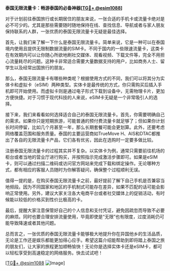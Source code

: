 **泰国无限流量卡：畅游泰国的必备神器[[TG💪+ @esim1088](https://t.me/s/esim1088)]**

对于计划前往泰国旅行或长期居住的朋友来说，一张合适的手机卡或流量卡绝对是必不可少的。尤其是那些需要随时随地保持在线、查找信息、导航或者与家人朋友保持联系的人群，一张优质的泰国无限流量卡无疑是最佳选择。

首先，让我们来了解一下什么是泰国无限流量卡。简单来说，它是一种可以在泰国境内使用且提供无限制数据流量的SIM卡。不同于国内的一些限速流量卡，这类卡在有效期内可以让你随心所欲地刷社交媒体、观看视频、下载文件等，完全不用担心流量耗尽的问题。这种卡非常适合需要大量数据支持的用户，比如商务人士、留学生以及经常出国旅行的朋友。

那么，泰国无限流量卡有哪些种类呢？根据使用方式的不同，我们可以将其分为实体卡和虚拟卡（eSIM）两种类型。实体卡是最传统的方式，你只需购买后插入手机即可开始使用。而虚拟卡则是通过电子形式下载到设备中，无需物理卡片，更加方便快捷。对于习惯于现代科技的人来说，eSIM卡无疑是一个非常吸引人的选择。

接下来，我们来看看如何选择适合自己的泰国无限流量卡。首先，你需要明确自己的需求。如果你只是短期旅游，可能普通的预付费流量卡就足够了；但如果你计划长时间停留，比如几个月甚至一年，那么长期套餐可能会更划算。此外，还要考虑网络覆盖范围和服务质量。泰国的主要运营商如TrueMove H、AIS和DTAC都推出了各自的无限流量卡产品，它们各有优劣，因此在选购时一定要多做比较。

注册泰国无限流量卡的过程其实并不复杂。以实体卡为例，通常只需要前往机场的柜台或者当地的营业厅进行购买，并按照指示完成激活步骤即可。如果是eSIM卡，则可以通过扫描二维码或访问官方网站来完成下载和绑定操作。无论哪种方式，都有相应的客服人员随时为你解答疑问，确保整个过程顺利无误。

值得一提的是，在购买泰国无限流量卡之前，最好提前了解下自己手机是否兼容当地频段。因为不同国家和地区的手机制式可能存在差异，如果不匹配的话可能会影响正常使用。另外，建议大家关注各大电商平台或者社交媒体上的促销活动，有时候能以较低的价格买到性价比极高的卡。

最后，提醒大家注意保管好自己的个人信息和支付凭证，避免因疏忽而导致不必要的麻烦。同时也要合理安排流量使用，毕竟即使是“无限”也有限度，过度消耗仍可能导致降速或者其他问题。

总而言之，一张优质的泰国无限流量卡能够极大地提升你在异国他乡的生活品质，无论是工作还是娱乐都能更加得心应手。希望这篇介绍能帮助到即将踏上泰国之旅的朋友们，让大家的旅程更加顺畅愉快！无论你是选择实体卡还是eSIM卡，都可以轻松享受到高速稳定的网络服务。快去试试吧！

[[TG💪+ @esim1088](https://t.me/s/esim1088) ![Image](https://i.postimg.cc/4NQfJmqS/Snipaste-2025-05-13-00-14-12.png)]